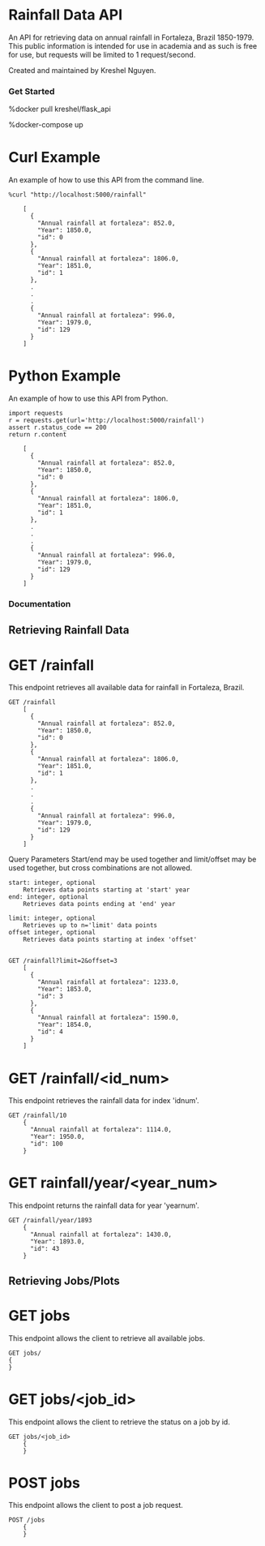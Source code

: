 # Rainfall Data API


An API for retrieving data on annual rainfall in Fortaleza, Brazil 1850-1979. This public information is intended for use in academia and as such is free for use, but requests will be limited to 1 request/second.

Created and maintained by Kreshel Nguyen.




### Get Started ###

%docker pull kreshel/flask_api

%docker-compose up


# Curl Example #


An example of how to use this API from the command line.


	%curl "http://localhost:5000/rainfall"

	    [
		  {
		    "Annual rainfall at fortaleza": 852.0, 
		    "Year": 1850.0, 
		    "id": 0
		  }, 
		  {
		    "Annual rainfall at fortaleza": 1806.0, 
		    "Year": 1851.0, 
		    "id": 1
		  }, 
		  .
		  .
		  .
		  {
		    "Annual rainfall at fortaleza": 996.0, 
		    "Year": 1979.0, 
		    "id": 129
		  }
		]


# Python Example #


An example of how to use this API from Python.


	import requests
	r = requests.get(url='http://localhost:5000/rainfall')
	assert r.status_code == 200
	return r.content

	    [
		  {
		    "Annual rainfall at fortaleza": 852.0, 
		    "Year": 1850.0, 
		    "id": 0
		  }, 
		  {
		    "Annual rainfall at fortaleza": 1806.0, 
		    "Year": 1851.0, 
		    "id": 1
		  }, 
		  .
		  .
		  .
		  {
		    "Annual rainfall at fortaleza": 996.0, 
		    "Year": 1979.0, 
		    "id": 129
		  }
		]



### Documentation ###
## Retrieving Rainfall Data ##
# GET /rainfall #


This endpoint retrieves all available data for rainfall in Fortaleza, Brazil.


	GET /rainfall
		[
		  {
		    "Annual rainfall at fortaleza": 852.0, 
		    "Year": 1850.0, 
		    "id": 0
		  }, 
		  {
		    "Annual rainfall at fortaleza": 1806.0, 
		    "Year": 1851.0, 
		    "id": 1
		  }, 
		  .
		  .
		  .
		  {
		    "Annual rainfall at fortaleza": 996.0, 
		    "Year": 1979.0, 
		    "id": 129
		  }
		]


Query Parameters
Start/end may be used together and limit/offset may be used together, but cross combinations are not allowed.

	start: integer, optional
		Retrieves data points starting at 'start' year
	end: integer, optional
		Retrieves data points ending at 'end' year

	limit: integer, optional
		Retrieves up to n='limit' data points 
	offset integer, optional
		Retrieves data points starting at index 'offset'


	GET /rainfall?limit=2&offset=3
		[
		  {
		    "Annual rainfall at fortaleza": 1233.0, 
		    "Year": 1853.0, 
		    "id": 3
		  }, 
		  {
		    "Annual rainfall at fortaleza": 1590.0, 
		    "Year": 1854.0, 
		    "id": 4
		  }
		]


# GET /rainfall/<id_num> #

This endpoint retrieves the rainfall data for index 'idnum'.


	GET /rainfall/10
		{
		  "Annual rainfall at fortaleza": 1114.0, 
		  "Year": 1950.0, 
		  "id": 100
		}


# GET rainfall/year/<year_num> #


This endpoint returns the rainfall data for year 'yearnum'.


	GET /rainfall/year/1893
		{
		  "Annual rainfall at fortaleza": 1430.0, 
		  "Year": 1893.0, 
		  "id": 43
		}


## Retrieving Jobs/Plots ##
# GET jobs #

This endpoint allows the client to retrieve all available jobs.

	GET jobs/
	{
	}

# GET jobs/<job_id> #

This endpoint allows the client to retrieve the status on a job by id.

	GET jobs/<job_id>
		{
		}


# POST jobs #

This endpoint allows the client to post a job request.

	POST /jobs
		{
		}
